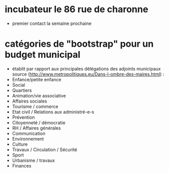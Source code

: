 
# incubateur le 86 rue de charonne

* premier contact la semaine prochaine

# catégories de "bootstrap" pour un budget municipal 

* établit par rapport aux principales délégations des adjoints municipaux  source (http://www.metropolitiques.eu/Dans-l-ombre-des-maires.html) :
 * Enfance/petite enfance
 * Social
 * Quartiers
 * Animation/vie associative
 * Affaires sociales
 * Tourisme / commerce
 * Etat civil / Relations aux administré-e-s
 * Prévention
 * Citoyenneté / démocratie
 * RH / Affaires générales
 * Communication
 * Environnement
 * Culture
 * Travaux / Circulation / Sécurité
 * Sport
 * Urbanisme / travaux
 * Finances
